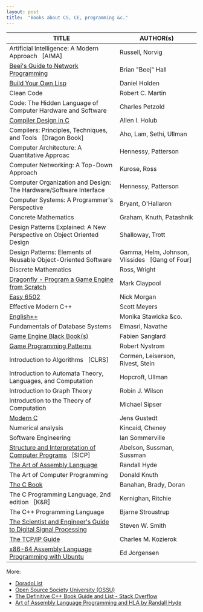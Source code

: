 ```yaml
---
layout: post
title:  "Books about CS, CE, programming &c."
---
```


| TITLE | AUTHOR(s) |
|--|--|
| Artificial Intelligence: A Modern Approach &nbsp; [AIMA]                 | Russell, Norvig
| [Beej's Guide to Network Programming][Beej]                              | Brian "Beej" Hall
| [Build Your Own Lisp][Lisp]                                              | Daniel Holden
| Clean Code                                                               | Robert C. Martin
| Code: The Hidden Language of Computer Hardware and Software              | Charles Petzold
| [Compiler Design in C][Holub]                                            | Allen I. Holub
| Compilers: Principles, Techniques, and Tools &nbsp; [Dragon&nbsp;Book]   | Aho, Lam, Sethi, Ullman
| Computer Architecture: A Quantitative Approac                            | Hennessy, Patterson
| Computer Networking: A Top-Down Approach                                 | Kurose, Ross
| Computer Organization and Design: The Hardware/Software Interface        | Hennessy, Patterson
| Computer Systems: A Programmer's Perspective                             | Bryant, O'Hallaron
| Concrete Mathematics                                                     | Graham, Knuth, Patashnik
| Design Patterns Explained: A New Perspective on Object Oriented Design   | Shalloway, Trott
| Design Patterns: Elements of Reusable Object-Oriented Software           | Gamma, Helm, Johnson, Vlissides &nbsp; [Gang&nbsp;of&nbsp;Four]
| Discrete Mathematics                                                     | Ross, Wright
| [Dragonfly - Program a Game Engine from Scratch][Dragon]                 | Mark Claypool
| [Easy 6502][6502]                                                        | Nick Morgan
| Effective Modern C++                                                     | Scott Meyers
| [English++][Epp]                                                         | Monika Stawicka &co.
| Fundamentals of Database Systems                                         | Elmasri, Navathe
| [Game Engine Black Book(s)][GEBB]                                        | Fabien Sanglard
| [Game Programming Patterns][GamPat]                                      | Robert Nystrom
| Introduction to Algorithms &nbsp; [CLRS]                                 | Cormen, Leiserson, Rivest, Stein
| Introduction to Automata Theory, Languages, and Computation              | Hopcroft, Ullman
| Introduction to Graph Theory                                             | Robin J. Wilson
| Introduction to the Theory of Computation                                | Michael Sipser
| [Modern C][Jens]                                                         | Jens Gustedt
| Numerical analysis                                                       | Kincaid, Cheney
| Software Engineering                                                     | Ian Sommerville
| [Structure and Interpretation of Computer Programs][SICPa] &nbsp; [SICP] | Abelson, Sussman, Sussman
| [The Art of Assembly Language][ArtAsm]                                   | Randall Hyde
| The Art of Computer Programming                                          | Donald Knuth
| [The C Book][TheC]                                                       | Banahan, Brady, Doran
| The C Programming Language, 2nd edition &nbsp; [K&R]                     | Kernighan, Ritchie
| The C++ Programming Language                                             | Bjarne Stroustrup
| [The Scientist and Engineer's Guide to Digital Signal Processing][Smith] | Steven W. Smith
| [The TCP/IP Guide][TCP]                                                  | Charles M. Kozierok
| [x86-64 Assembly Language Programming with Ubuntu][JorAsm]               | Ed Jorgensen

More:
  * [DoradoList](https://www.doradolist.com/)
  * [Open Source Society University (OSSU)](https://github.com/ossu)
  * [The Definitive C++ Book Guide and List - Stack Overflow](https://stackoverflow.com/a/388282/10247460)
  * [Art of Assembly Language Programming and HLA by Randall Hyde](https://www.plantation-productions.com/Webster/)


[6502]:   https://skilldrick.github.io/easy6502/
[ArtAsm]: https://www.plantation-productions.com/Webster/www.artofasm.com/index.html
[Beej]:   http://www.beej.us/guide/bgnet/
[Dragon]: https://dragonfly.wpi.edu/book/
[Epp]:    https://englishplusplus.jcj.uj.edu.pl/
[GamPat]: https://gameprogrammingpatterns.com/
[GEBB]:   https://fabiensanglard.net/gebb/
[Holub]:  https://holub.com/compiler
[Jens]:   https://gustedt.gitlabpages.inria.fr/modern-c/
[JorAsm]: http://www.egr.unlv.edu/~ed/assembly64.pdf
[Lisp]:   http://www.buildyourownlisp.com
[SICPa]:  https://mitp-content-server.mit.edu/books/content/sectbyfn/books_pres_0/6515/sicp.zip/index.html
[Smith]:  https://www.dspguide.com/pdfbook.htm
[TCP]:    http://www.tcpipguide.com/free/t_toc.htm
[TheC]:   https://publications.gbdirect.co.uk/c_book/
